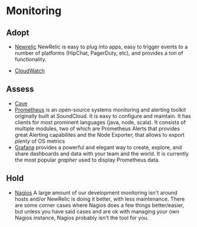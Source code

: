 # Monitoring

## Adopt

  - [Newrelic](http://newrelic.com/)
    NewRelic is easy to plug into apps, easy to trigger events to a number of platforms (HipChat, PagerDuty, etc), and provides a ton of functionality.

  - [CloudWatch](http://aws.amazon.com/cloudwatch/)

## Assess
  - [Cave](https://github.com/gilt/cave)
  - [Prometheus](https://prometheus.io/) is an open-source systems
    monitoring and alerting toolkit originally built at SoundCloud. It
    is easy to configure and maintain. It has clients for most
    prominent languages (java, node, scala). It consists of multiple
    modules, two of which are Prometheus Alerts that provides great
    Alerting capabilites and the Node Exporter, that allows to export
    *plenty* of OS metrics
  - [Grafana](http://grafana.org/) provides a powerful and elegant way
    to create, explore, and share dashboards and data with your team
    and the world. It is currently the most popular *grapher* used to
    display Prometheus data.

## Hold

  - [Nagios](https://www.nagios.org)
    A large amount of our development monitoring isn't around hosts
    and/or NewRelic is doing it better, with less maintenance.  There
    are some corner cases where Nagios does a few things
    better/easier, but unless you have said cases and are ok with
    managing your own Nagios instance, Nagios probably isn't the tool
    for you.
